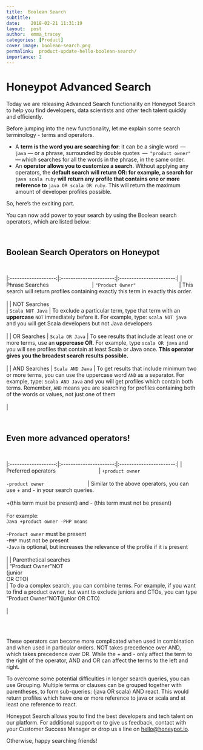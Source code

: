 ```yaml
---
title:  Boolean Search 
subtitle:
date:    2018-02-21 11:31:19
layout:  post
author:  emma_tracey
categories: [Product]
cover_image: boolean-search.png
permalink:  product-update-hello-boolean-search/
importance: 2
---
```


# Honeypot Advanced Search

Today we are releasing Advanced Search functionality on Honeypot Search to help you find developers, data scientists and other tech talent quickly and efficiently. 

<!--more-->

Before jumping into the new functionality, let me explain some search terminology - terms and operators.  

* A **term is the word you are searching for**: it can be a single word  —  `java` — or a phrase, surrounded by double quotes  —  `"product owner"` — which searches for all the words in the phrase, in the same order.
* An **operator allows you to customize a search**. Without applying any operators, the **default search will return OR: for example, a search for** `java scala ruby` **will return any profile that contains one or more reference to** `java OR scala OR ruby`. This will return the maximum amount of developer profiles possible. 

So, here’s the exciting part. 

You can now add power to your search by using the Boolean search operators, which are listed below: 

 <br /> 

## Boolean Search Operators on Honeypot

 <br /> 

|:-------------------:|:----------------------:|:-----------------------:|
| Phrase Searches &nbsp;&nbsp;&nbsp;&nbsp;&nbsp;&nbsp;&nbsp;&nbsp;&nbsp;&nbsp;&nbsp;&nbsp;&nbsp;&nbsp;&nbsp;&nbsp;&nbsp;&nbsp;&nbsp;&nbsp;&nbsp;&nbsp;&nbsp;&nbsp;&nbsp;&nbsp;&nbsp; | `"Product Owner"` &nbsp;&nbsp;&nbsp;&nbsp;&nbsp;&nbsp;&nbsp;&nbsp;&nbsp;&nbsp;&nbsp;&nbsp;&nbsp;&nbsp;&nbsp;&nbsp;&nbsp;&nbsp;&nbsp;&nbsp;&nbsp;&nbsp;&nbsp;&nbsp;&nbsp;&nbsp;&nbsp; | This search will return profiles containing exactly this term in exactly this order. <br /><br /> |
| NOT Searches <br />  | `Scala NOT Java`   | To exclude a particular term, type that term with an **uppercase** `NOT` immediately before it. For example, type: `scala NOT java` and you will get Scala developers but not Java developers <br /><br /> |
| OR Searches	| `Scala OR Java`  | To see results that include at least one or more terms, use an **uppercase OR**. For example, type `scala OR java` and you will see profiles that contain at least Scala or Java once. **This operator gives you the broadest search results possible.**  <br /><br /> |
| AND Searches | `Scala AND Java` | To get results that include minimum two or more terms, you can use the uppercase word `AND` as a separator. For example, type: `Scala AND Java` and you will get profiles which contain both terms. Remember,  `AND` means you are searching for profiles containing both of the words or values, not just one of them <br /><br /> |

 <br /> 

 
## Even more advanced operators! 
 <br /> 

|:-------------------:|:----------------------:|:-----------------------:|
| Preferred operators &nbsp;&nbsp;&nbsp;&nbsp;&nbsp;&nbsp;&nbsp;&nbsp;&nbsp;&nbsp;&nbsp;&nbsp;&nbsp;&nbsp;&nbsp;&nbsp;&nbsp;&nbsp;&nbsp;&nbsp;&nbsp;&nbsp;&nbsp;&nbsp;&nbsp;&nbsp;&nbsp; | `+product owner` <br /> <br /> `-product owner` &nbsp;&nbsp;&nbsp;&nbsp;&nbsp;&nbsp;&nbsp;&nbsp;&nbsp;&nbsp;&nbsp;&nbsp;&nbsp;&nbsp;&nbsp;&nbsp;&nbsp;&nbsp;&nbsp;&nbsp;&nbsp;&nbsp;&nbsp;&nbsp;&nbsp;&nbsp;&nbsp; | Similar to the above operators, you can use + and - in your search queries. <br /> <br />  +(this term must be present) and - (this term must not be present) <br />  &nbsp;&nbsp;&nbsp;&nbsp;&nbsp;&nbsp;&nbsp;&nbsp;&nbsp;&nbsp;&nbsp;&nbsp;&nbsp;&nbsp;&nbsp;&nbsp;&nbsp;&nbsp;&nbsp;&nbsp;&nbsp;&nbsp;&nbsp;&nbsp;&nbsp;&nbsp;&nbsp;&nbsp;&nbsp;&nbsp;&nbsp;&nbsp;&nbsp;&nbsp;&nbsp;&nbsp;&nbsp;<br /> For example: <br /> `Java +product owner -PHP means` <br /> <br /> -`Product owner` must be present <br /> -`PHP` must not be present <br /> -`Java` is optional, but increases the relevance of the profile if it is present  <br /> <br /> |
| Parenthetical searches <br /> | “Product Owner”NOT <br /> (junior <br /> OR CTO) <br />    | To do a complex search, you can combine terms. For example, if you want to find a product owner, but want to exclude juniors and CTOs, you can type “Product Owner”NOT(junior OR CTO) <br /><br /> |

 <br /> <br /> 

These operators can become more complicated when used in combination and when used in particular orders. NOT takes precedence over AND, which takes precedence over OR. While the + and - only affect the term to the right of the operator, AND and OR can affect the terms to the left and right.

To overcome some potential difficulties in longer search queries, you can use Grouping. Multiple terms or clauses can be grouped together with parentheses, to form sub-queries:  (java OR scala) AND react. This would return profiles which have one or more reference to java or scala and at least one reference to react.

Honeypot Search allows you to find the best developers and tech talent on our platform. For additional support or to give us feedback, contact with your Customer Success Manager or drop us a line on [hello@honeypot.io](mailto:hello@honeypot.io). 

Otherwise, happy searching friends! 

